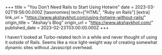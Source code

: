 +++
title = "You Don't Need Rails to Start Using Hotwire"
date = 2023-03-02T19:56:00.000Z
[taxonomies]
tech=["HTML", "Ruby on Rails"]
[extra]
link_url = "https://www.akshaykhot.com/using-hotwire-without-rails/"
origin_title = "Akshay's Blog"
origin_url = "https://www.akshaykhot.com/"
published_date = 2023-02-23T03:00:00.000Z
+++

I haven't looked at Turbo-related tech in a while and never thought of using it outside of Rails. Seems like a nice light-weight way of creating somewhat dynamic sites without Javascript overhead.
